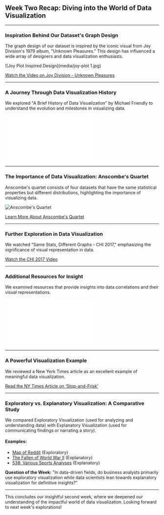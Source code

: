 ## Week Two Recap: Diving into the World of Data Visualization

---

### Inspiration Behind Our Dataset's Graph Design
The graph design of our dataset is inspired by the iconic visual from Joy Division's 1979 album, "Unknown Pleasures." This design has influenced a wide array of designers and data visualization enthusiasts.

![Joy Plot Inspired Design](media/joy-plot 1.jpg)

[Watch the Video on Joy Division - Unknown Pleasures](https://www.youtube.com/embed/oo7lt0lLOvg?start=436&amp;feature=oembed)

---

### A Journey Through Data Visualization History
We explored "A Brief History of Data Visualization" by Michael Friendly to understand the evolution and milestones in visualizing data.

![A Brief History of Data Visualization](A_Brief_History_of_Data_Visualization-2.pdf)

---

### The Importance of Data Visualization: Anscombe's Quartet
Anscombe's quartet consists of four datasets that have the same statistical properties but different distributions, highlighting the importance of visualizing data.

![Anscombe's Quartet](2560px-Anscombe's_quartet_3.svg.png)

[Learn More About Anscombe's Quartet](https://en.wikipedia.org/wiki/Anscombe%27s_quartet)

---

### Further Exploration in Data Visualization
We watched "Same Stats, Different Graphs - CHI 2017," emphasizing the significance of visual representation in data.

[Watch the CHI 2017 Video](https://www.youtube.com/embed/DbJyPELmhJc?feature=oembed)

---

### Additional Resources for Insight
We examined resources that provide insights into data correlations and their visual representations.

![Understanding Correlations](what-correlations-look-like.pdf)

---

### A Powerful Visualization Example
We reviewed a New York Times article as an excellent example of meaningful data visualization.

[Read the NY Times Article on ‘Stop-and-Frisk’](https://www.nytimes.com/interactive/2014/09/19/nyregion/stop-and-frisk-is-all-but-gone-from-new-york.html?_r=0)

---

### Exploratory vs. Explanatory Visualization: A Comparative Study
We compared Exploratory Visualization (used for analyzing and understanding data) with Explanatory Visualization (used for communicating findings or narrating a story).

#### Examples:
- [Map of Reddit](https://anvaka.github.io/map-of-reddit/?x=19992.255291973044&y=21168.629572051443&z=6703.234703310886&v=2) (Exploratory)
- [The Fallen of World War II](http://www.fallen.io/ww2/) (Explanatory)
- [538: Various Sports Analyses](http://fivethirtyeight.com/) (Explanatory)

**Question of the Week:**
"In data-driven fields, do business analysts primarily use exploratory visualization while data scientists lean towards explanatory visualization for definitive insights?"

---

This concludes our insightful second week, where we deepened our understanding of the impactful world of data visualization. Looking forward to next week's explorations!

